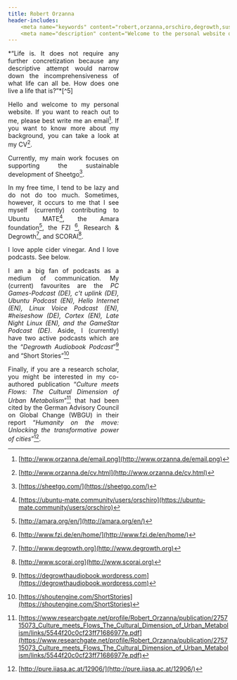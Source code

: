 ```yaml
---
title: Robert Orzanna
header-includes:
    <meta name="keywords" content="robert,orzanna,orschiro,degrowth,sustainable consumption,minimalism,postwachstum,linux,ubuntu,open-source" />
    <meta name="description" content="Welcome to the personal website of Robert Orzanna." />
---
```


<div style="width: 50%; text-align: justify;">
*“Life is.
It does not require any further concretization because any descriptive attempt would narrow down the incomprehensiveness of what life can all be.
How does one live a life that is?”*[^5]

Hello and welcome to my personal website. If you want to reach out to me, please best write me an email[^email]. If you want to know more about my background, you can take a look at my CV[^CV].

Currently, my main work focuses on supporting the sustainable development of Sheetgo[^1].

In my free time, I tend to be lazy and do not do too much. Sometimes, however, it occurs to me that I see myself (currently) contributing to Ubuntu MATE[^MATE], the Amara foundation[^3], the FZI [^4], Research & Degrowth[^degrowth], and SCORAI[^scorai].

I love apple cider vinegar. And I love podcasts. See below.

I am a big fan of podcasts as a medium of communication. My (current) favourites are the *PC Games-Podcast (DE), c't uplink (DE), Ubuntu Podcast (EN), Hello Internet (EN), Linux Voice Podcast (EN), #heiseshow (DE), Cortex (EN), Late Night Linux (EN), and the GameStar Podcast (DE)*. Aside, I (currently) have two active podcasts which are the “*Degrowth Audiobook Podcast*”[^DegrowthAudiobook] and “Short Stories”[^ShortStories]

Finally, if you are a research scholar, you might be interested in my co-authored publication “*Culture meets Flows: The Cultural Dimension of
Urban Metabolism*”[^CulturemeetsFlows] that had been cited by the German Advisory Council on
Global Change (WBGU) in their report “*Humanity on the move: Unlocking the transformative power of cities*”[^Humanityonthemove].
</div>

  [^email]: [http://www.orzanna.de/email.png](http://www.orzanna.de/email.png)
  [^degrowth]: [http://www.degrowth.org](http://www.degrowth.org)
  [^scorai]: [http://www.scorai.org](http://www.scorai.org)
  [^CV]: [http://www.orzanna.de/cv.html](http://www.orzanna.de/cv.html)
  [^podcast]: You can download my subscriptions in a portable .opml format at [https://player.fm/orschiro/subs.opml](https://player.fm/orschiro/subs.opml).
  [^DegrowthAudiobook]: [https://degrowthaudiobook.wordpress.com](https://degrowthaudiobook.wordpress.com)
  [^CulturemeetsFlows]: [https://www.researchgate.net/profile/Robert_Orzanna/publication/275715073_Culture_meets_Flows_The_Cultural_Dimension_of_Urban_Metabolism/links/5544f20c0cf23ff71686977e.pdf](https://www.researchgate.net/profile/Robert_Orzanna/publication/275715073_Culture_meets_Flows_The_Cultural_Dimension_of_Urban_Metabolism/links/5544f20c0cf23ff71686977e.pdf)
  [^Humanityonthemove]: [http://pure.iiasa.ac.at/12906/](http://pure.iiasa.ac.at/12906/)


[^1]: [https://sheetgo.com/](https://sheetgo.com/)


[^2]: [https://github.com/orschiro](https://github.com/orschiro)


[^3]: [http://amara.org/en/](http://amara.org/en/)


[^4]: [http://www.fzi.de/en/home/](http://www.fzi.de/en/home/)

[^tech]: [http://www.orzanna.de/humane-technology.html](http://www.orzanna.de/humane-technology.html)


[^5]: [https://medium.com/orschiro/life-7091c41a9566#.2waqlqylq](https://medium.com/orschiro/life-7091c41a9566#.2waqlqylq)


[^MATE]: [https://ubuntu-mate.community/users/orschiro](https://ubuntu-mate.community/users/orschiro)


[^ShortStories]: [https://shoutengine.com/ShortStories](https://shoutengine.com/ShortStories)
